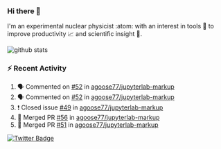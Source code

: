 ### Hi there 👋 

I'm an experimental nuclear physicist :atom: with an interest in tools :wrench: to improve productivity :chart_with_upwards_trend: and scientific insight :telescope:.

![github stats](https://github-readme-stats.vercel.app/api?username=agoose77&show_icons=true&hide_rank=true&hide_title=true&bg_color=30,e76445,904e95&text_color=efe3ec&icon_color=efe3ec)
<!--
**agoose77/agoose77** is a ✨ _special_ ✨ repository because its `README.md` (this file) appears on your GitHub profile.

Here are some ideas to get you started:

- 🔭 I’m currently working on ...
- 🌱 I’m currently learning ...
- 👯 I’m looking to collaborate on ...
- 🤔 I’m looking for help with ...
- 💬 Ask me about ...
- 📫 How to reach me: ...
- 😄 Pronouns: ...
- ⚡ Fun fact: ...
-->

### :zap: Recent Activity
<!--START_SECTION:activity-->
1. 🗣 Commented on [#52](https://github.com/agoose77/jupyterlab-markup/issues/52) in [agoose77/jupyterlab-markup](https://github.com/agoose77/jupyterlab-markup)
2. 🗣 Commented on [#52](https://github.com/agoose77/jupyterlab-markup/issues/52) in [agoose77/jupyterlab-markup](https://github.com/agoose77/jupyterlab-markup)
3. ❗️ Closed issue [#49](https://github.com/agoose77/jupyterlab-markup/issues/49) in [agoose77/jupyterlab-markup](https://github.com/agoose77/jupyterlab-markup)
4. 🎉 Merged PR [#56](https://github.com/agoose77/jupyterlab-markup/pull/56) in [agoose77/jupyterlab-markup](https://github.com/agoose77/jupyterlab-markup)
5. 🎉 Merged PR [#51](https://github.com/agoose77/jupyterlab-markup/pull/51) in [agoose77/jupyterlab-markup](https://github.com/agoose77/jupyterlab-markup)
<!--END_SECTION:activity-->


[![Twitter Badge](https://img.shields.io/twitter/follow/agoose77?style=flat-square&logo=Twitter&logoColor=white&color=cornflowerblue)](https://twitter.com/agoose77)
